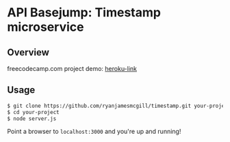 # API Basejump: Timestamp microservice


## Overview
freecodecamp.com project
demo: <a href="#">heroku-link</a>

## Usage

```bash
$ git clone https://github.com/ryanjamesmcgill/timestamp.git your-project
$ cd your-project
$ node server.js
```

Point a browser to `localhost:3000` and you're up and running!
